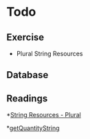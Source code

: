 # Todo 

## Exercise
* Plural String Resources


## Database


## Readings
*[String Resources - Plural](https://developer.android.com/guide/topics/resources/string-resource.html#Plurals)

*[getQuantityString](https://developer.android.com/reference/android/content/res/Resources.html#getQuantityString(int,%20int,%20java.lang.Object...))